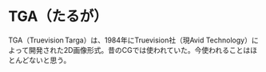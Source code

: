 # TGA（たるが）
TGA（Truevision Targa）は、1984年にTruevision社（現Avid Technology）によって開発された2D画像形式。昔のCGでは使われていた。今使われることはほとんどないと思う。
